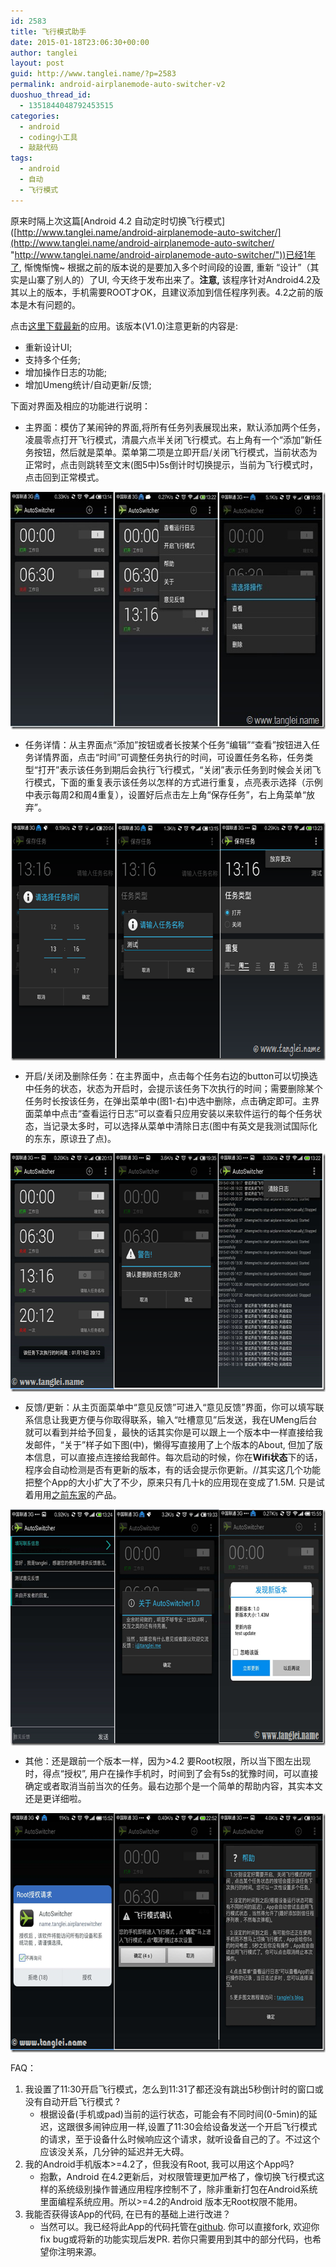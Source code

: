 ```yaml
---
id: 2583
title: 飞行模式助手
date: 2015-01-18T23:06:30+00:00
author: tanglei
layout: post
guid: http://www.tanglei.name/?p=2583
permalink: android-airplanemode-auto-switcher-v2
duoshuo_thread_id:
  - 1351844048792453515
categories:
  - android
  - coding小工具
  - 敲敲代码
tags:
  - android
  - 自动
  - 飞行模式
---
```

原来时隔上次这篇\[Android 4.2 自动定时切换飞行模式\]([http://www.tanglei.name/android-airplanemode-auto-switcher/](http://www.tanglei.name/android-airplanemode-auto-switcher/ "http://www.tanglei.name/android-airplanemode-auto-switcher/"))已经1年了, 惭愧惭愧~ 根据之前的版本说的是要加入多个时间段的设置, 重新 “设计”（其实是山寨了别人的）了UI, 今天终于发布出来了。**注意,** 该程序针对Android4.2及其以上的版本，手机需要ROOT才OK，且建议添加到信任程序列表。4.2之前的版本是木有问题的。

点击<a href="https://github.com/tl3shi/AirPlaneModeSwitcher/raw/master/mainModule/mainModule-release.apk" target="_blank">这里下载最新</a>的应用。该版本(V1.0)注意更新的内容是:

  * 重新设计UI;
  * 支持多个任务;
  * 增加操作日志的功能;
  * 增加Umeng统计/自动更新/反馈;

下面对界面及相应的功能进行说明：

  * 主界面：模仿了某闹钟的界面,将所有任务列表展现出来，默认添加两个任务，凌晨零点打开飞行模式，清晨六点半关闭飞行模式。右上角有一个“添加”新任务按钮，然后就是菜单。菜单第二项是立即开启/关闭飞行模式，当前状态为正常时，点击则跳转至文末(图5中)5s倒计时切换提示，当前为飞行模式时，点击回到正常模式。

<a href="/wp-content/uploads/2015/01/1-main.jpg" target="_blank"><img style="background-image: none; float: none; padding-top: 0px; padding-left: 0px; margin-left: auto; display: block; padding-right: 0px; margin-right: auto; border: 0px;" title="图1" src="/wp-content/uploads/2015/01/1-main_thumb.jpg" alt="android自动切换飞行模式" width="644" height="380" border="0" /></a>

  * 任务详情：从主界面点“添加”按钮或者长按某个任务“编辑”“查看”按钮进入任务详情界面，点击“时间”可调整任务执行的时间，可设置任务名称，任务类型“打开”表示该任务到期后会执行飞行模式，“关闭”表示任务到时候会关闭飞行模式，下面的重复表示该任务以怎样的方式进行重复，点亮表示选择（示例中表示每周2和周4重复），设置好后点击左上角“保存任务”，右上角菜单“放弃”。

<a href="/wp-content/uploads/2015/01/2-taskdetail.png" target="_blank"><img style="background-image: none; float: none; padding-top: 0px; padding-left: 0px; margin-left: auto; display: block; padding-right: 0px; margin-right: auto; border: 0px;" title="图2" src="/wp-content/uploads/2015/01/2-taskdetail_thumb.png" alt="Android自动切换飞行模式" width="644" height="382" border="0" /></a>

  * 开启/关闭及删除任务：在主界面中，点击每个任务右边的button可以切换选中任务的状态，状态为开启时，会提示该任务下次执行的时间；需要删除某个任务时长按该任务，在弹出菜单中(图1-右)中选中删除，点击确定即可。主界面菜单中点击“查看运行日志”可以查看只应用安装以来软件运行的每个任务状态，当记录太多时，可以选择从菜单中清除日志(图中有英文是我测试国际化的东东，原谅丑了点)。

<a href="/wp-content/uploads/2015/01/3-enable-delete-log.png" target="_blank"><img style="background-image: none; float: none; padding-top: 0px; padding-left: 0px; margin-left: auto; display: block; padding-right: 0px; margin-right: auto; border: 0px;" title="图3" src="/wp-content/uploads/2015/01/3-enable-delete-log_thumb.png" alt="Android自动切换飞行模式" width="644" height="382" border="0" /></a>

  * 反馈/更新：从主页面菜单中“意见反馈”可进入“意见反馈”界面，你可以填写联系信息让我更方便与你取得联系，输入“吐槽意见”后发送，我在UMeng后台就可以看到并给予回复，最快的话其实你是可以跟上一个版本中一样直接给我发邮件，“关于”样子如下图(中)，懒得写直接用了上个版本的About, 但加了版本信息，可以直接点连接给我邮件。每次启动的时候，你在**Wifi状态**下的话，程序会自动检测是否有更新的版本，有的话会提示你更新。//其实这几个功能把整个App的大小扩大了不少，原来只有几十k的应用现在变成了1.5M. 只是试着用用[之前东家](http://www.tanglei.name/aop-in-python/)的产品。

[<img style="background-image: none; float: none; padding-top: 0px; padding-left: 0px; margin-left: auto; display: block; padding-right: 0px; margin-right: auto; border: 0px;" title="4-umeng-tools" src="/wp-content/uploads/2015/01/4-umeng-tools_thumb.png" alt="4-umeng-tools" width="644" height="378" border="0" />](/wp-content/uploads/2015/01/4-umeng-tools.png)

  * 其他：还是跟前一个版本一样，因为>4.2 要Root权限，所以当下图左出现时，得点“授权”, 用户在操作手机时，时间到了会有5s的犹豫时间，可以直接确定或者取消当前当次的任务。最右边那个是一个简单的帮助内容，其实本文还是更详细啦。

<a href="/wp-content/uploads/2015/01/others.png" target="_blank"><img style="background-image: none; float: none; padding-top: 0px; padding-left: 0px; margin-left: auto; display: block; padding-right: 0px; margin-right: auto; border: 0px;" title="图4" src="/wp-content/uploads/2015/01/others_thumb.png" alt="Android定时切换飞行模式" width="644" height="383" border="0" /></a>

<div>
</div>

<div>
  FAQ：
</div>

  1. 我设置了11:30开启飞行模式，怎么到11:31了都还没有跳出5秒倒计时的窗口或没有自动开启飞行模式 ? 
      * 根据设备(手机或pad)当前的运行状态，可能会有不同时间(0-5min)的延迟，这跟很多闹钟应用一样,设置了11:30会给设备发送一个开启飞行模式的请求，至于设备什么时候响应这个请求，就听设备自己的了。不过这个应该没关系，几分钟的延迟并无大碍。
  2. 我的Android手机版本>=4.2了，但我没有Root, 我可以用这个App吗? 
      * 抱歉，Android 在4.2更新后，对权限管理更加严格了，像切换飞行模式这样的系统级别操作普通应用程序控制不了，除非重新打包在Android系统里面编程系统应用。所以>=4.2的Android 版本无Root权限不能用。
  3. 我能否获得该App的代码, 在已有的基础上进行改进？ 
      * 当然可以。我已经将此App的代码托管在<a href="https://github.com/tl3shi/AirPlanModeSwitcher" target="_blank">github</a>. 你可以直接fork, 欢迎你fix bug或将新的功能实现后发PR. 若你只需要用到其中的部分代码，也希望你注明来源。
